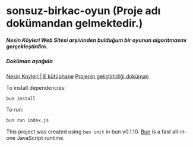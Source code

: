 # sonsuz-birkac-oyun (Proje adı dokümandan gelmektedir.)
##### Nesin Köyleri Web Sitesi arşivinden bulduğum bir oyunun algoritmasını gerçekleştirdim.
##### Doküman aşağıda
[Nesin Koyleri | E kütüphane](https://nesinkoyleri.org/e-kutuphane/)
[Projenin geliştirildiği doküman](https://nesinkoyleri.org/wp-content/uploads/2019/09/sonsuz_birkacoyun.pdf)

To install dependencies:

```bash
bun install
```

To run:

```bash
bun run index.js
```

This project was created using `bun init` in bun v0.1.10. [Bun](https://bun.sh) is a fast all-in-one JavaScript runtime.
